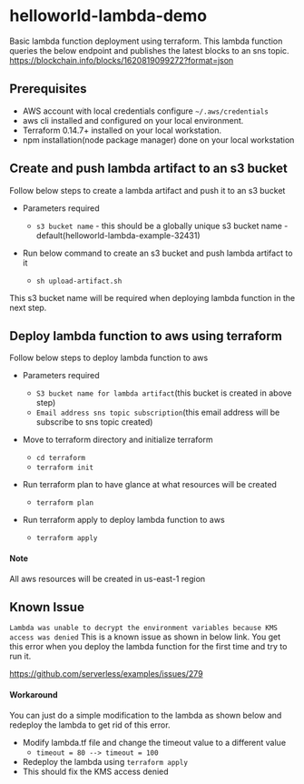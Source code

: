 # helloworld-lambda-demo
Basic lambda function deployment using terraform. This lambda function queries the below endpoint and publishes the latest blocks to an sns topic.
https://blockchain.info/blocks/1620819099272?format=json

## Prerequisites

- AWS account with local credentials configure `~/.aws/credentials`
- aws cli installed and configured on your local environment.
- Terraform 0.14.7+ installed on your local workstation.
- npm installation(node package manager) done on your local workstation

## Create and push lambda artifact to an s3 bucket

Follow below steps to create a lambda artifact and push it to an s3 bucket

- Parameters required
  - `s3 bucket name` - this should be a globally unique s3 bucket name - default(helloworld-lambda-example-32431)

- Run below command to create an s3 bucket and push lambda artifact to it
  - `sh upload-artifact.sh`

This s3 bucket name will be required when deploying lambda function in the next step.


## Deploy lambda function to aws using terraform

Follow below steps to deploy lambda function to aws

- Parameters required
  - `S3 bucket name for lambda artifact`(this bucket is created in above step)
  - `Email address sns topic subscription`(this email address will be subscribe to sns topic created)

- Move to terraform directory and initialize terraform
  - `cd terraform`
  - `terraform init`
- Run terraform plan to have glance at what resources will be created
  - `terraform plan`
- Run terraform apply to deploy lambda function to aws
  - `terraform apply`


#### Note
All aws resources will be created in us-east-1 region


## Known Issue

`Lambda was unable to decrypt the environment variables because KMS access was denied`
This is a known issue as shown in below link. You get this error when you deploy the lambda function for the first time and try to run it.

https://github.com/serverless/examples/issues/279

#### Workaround

You can just do a simple modification to the lambda as shown below and redeploy the lambda to get rid of this error.

 - Modify lambda.tf file and change the timeout value to a different value
   - `timeout = 80 --> timeout = 100`
 - Redeploy the lambda using `terraform apply`
 - This should fix the KMS access denied
